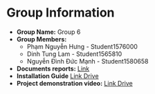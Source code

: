 # Group Information

- **Group Name:** Group 6
- **Group Members:**
  - Phạm Nguyễn Hưng - Student1576000
  - Dinh Tung Lam - Student1565810
  - Nguyễn Đình Đức Mạnh - Student1580658
- **Documents reports:** [Link](https://github.com/PhamNguyenHungRG/PRJ_restaurant/blob/main/DocOfPrJ2_Gr6.pdf)
- **Installation Guide** [Link Drive](https://drive.google.com/file/d/1VVFR09Kukb1iEkHA1cy41dLS3zNLOvvq/view?usp=sharing)
- **Project demonstration video:** [Link Drive](https://drive.google.com/drive/folders/1mfZNoq9Ut-dH4Y5m6l0GLaF3MJ0yd36L?usp=sharing)
